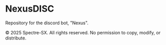 # NexusDISC
Repository for the discord bot, "Nexus". 

© 2025 Spectre-SX. All rights reserved. No permission to copy, modify, or distribute.
